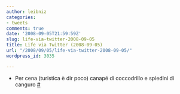 ```yaml
---
author: leibniz
categories:
- tweets
comments: true
date: '2008-09-05T21:59:59Z'
slug: life-via-twitter-2008-09-05
title: Life via Twitter (2008-09-05)
url: "/2008/09/05/life-via-twitter-2008-09-05/"
wordpress_id: 3035

---
```

* Per cena (turistica è dir poco) canapé di coccodrillo e spiedini di canguro [#](https://twitter.com/leibniz/statuses/910553121)


